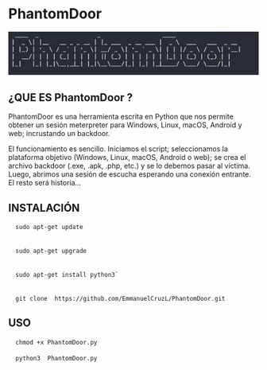 # PhantomDoor
![scrot](https://github.com/EmmanuelCruzL/PhantomDoor/blob/master/Phantom.jpg)

## ¿QUE ES PhantomDoor ?

PhantomDoor es una herramienta escrita en Python que nos permite obtener un sesión meterpreter para Windows, Linux, macOS, Android y web; incrustando un backdoor.


El funcionamiento es sencillo. Iniciamos el script; seleccionamos la plataforma objetivo (Windows, Linux, macOS, Android o web); se crea el archivo backdoor (.exe, .apk, .php, etc.) y se lo debemos pasar al víctima. Luego, abrimos una sesión de escucha esperando una conexión entrante. El resto será historia…

## INSTALACIÓN 

      sudo apt-get update
     
     
      sudo apt-get upgrade      
     
     
      sudo apt-get install python3`
     
     
      git clone  https://github.com/EmmanuelCruzL/PhantomDoor.git
## USO
     
      chmod +x PhantomDoor.py
     
      python3  PhantomDoor.py 
